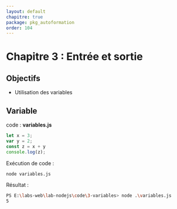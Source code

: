 ```yaml
---
layout: default
chapitre: true
package: pkg_autoformation
order: 104
---
```


# Chapitre 3 : Entrée et sortie 


## Objectifs 

- Utilisation des variables 

## Variable 

code : **variables.js**

````js
let x = 3;
var y = 2;
const z = x + y 
console.log(z);
````

Exécution de code : 

````bash
node variables.js
````

Résultat : 

````bash
PS E:\labs-web\lab-nodejs\code\3-variables> node .\variables.js
5
````


